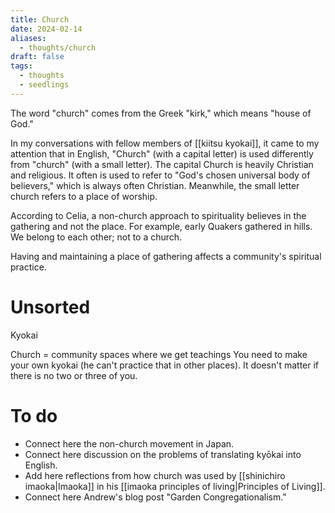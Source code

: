 ```yaml
---
title: Church
date: 2024-02-14
aliases:
  - thoughts/church
draft: false
tags:
  - thoughts
  - seedlings
---
```

The word "church" comes from the Greek "kirk," which means "house of God."

In my conversations with fellow members of [[kiitsu kyokai]], it came to my attention that in English, "Church" (with a capital letter) is used differently from "church" (with a small letter). The capital Church is heavily Christian and religious. It often is used to refer to "God's chosen universal body of believers," which is always often Christian. Meanwhile, the small letter church refers to a place of worship.

According to Celia, a non-church approach to spirituality believes in the gathering and not the place. For example, early Quakers gathered in hills. We belong to each other; not to a church.

Having and maintaining a place of gathering affects a community's spiritual practice.

# Unsorted

Kyokai

Church = community spaces where we get teachings
You need to make your own kyokai (he can't practice that in other places). It doesn't matter if there is no two or three of you.

# To do

- Connect here the non-church movement in Japan.
- Connect here discussion on the problems of translating kyōkai into English.
- Add here reflections from how church was used by [[shinichiro imaoka|Imaoka]] in his [[imaoka principles of living|Principles of Living]].
- Connect here Andrew's blog post "Garden Congregationalism."